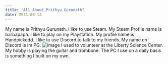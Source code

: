 ```yaml
---
title: "All About Prithyu Gurunath"
date: 2021-06-13
---
```

My name is Prithyu Gurunath. 
I like to use Steam. My Steam Profile name is barbapapa.
I like to play on my Playstation. My profile name is Handpickedd.
I like to use Discord to talk to my friends. My name on Discord is Im PG.
![image](https://user-images.githubusercontent.com/85847742/121822908-bb417f00-cc6f-11eb-8f0f-bccb5d4f1506.png)
I used to volunteer at the Liberty Science Center. My hobby is playing the guitar and trombone. The PC I use on a daily basis is something I built on my own.
